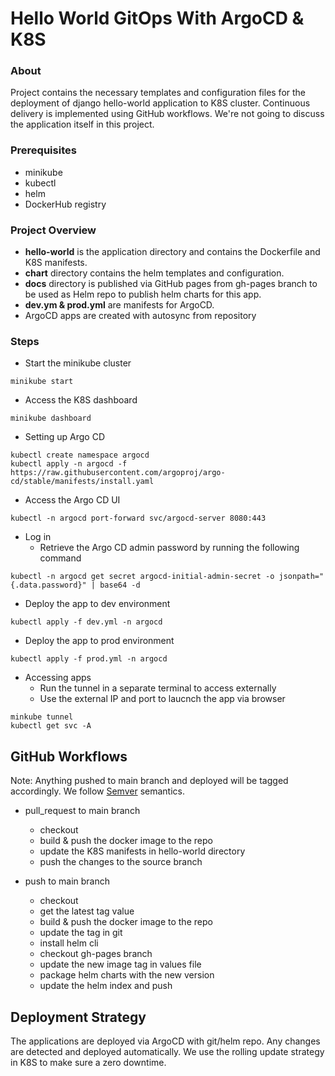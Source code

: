# Hello World GitOps With ArgoCD & K8S

### About
Project contains the necessary templates and configuration files for the deployment of django hello-world application to K8S cluster. 
Continuous delivery is implemented using GitHub workflows. We're not going to discuss
the application itself in this project.

### Prerequisites
- minikube
- kubectl
- helm
- DockerHub registry

### Project Overview
- **hello-world** is the application directory and contains the Dockerfile and K8S manifests.
- **chart** directory contains the helm templates and configuration.
- **docs** directory is published via GitHub pages from gh-pages branch to be
used as Helm repo to publish helm charts for this app.
- **dev.ym & prod.yml** are manifests for ArgoCD.
- ArgoCD apps are created with autosync from repository

### Steps
- Start the minikube cluster
```
minikube start
```

- Access the K8S dashboard
```
minikube dashboard
```

- Setting up Argo CD
```
kubectl create namespace argocd
kubectl apply -n argocd -f https://raw.githubusercontent.com/argoproj/argo-cd/stable/manifests/install.yaml
```

- Access the Argo CD UI
```
kubectl -n argocd port-forward svc/argocd-server 8080:443
```

- Log in
  - Retrieve the Argo CD admin password by running the following command
```
kubectl -n argocd get secret argocd-initial-admin-secret -o jsonpath="{.data.password}" | base64 -d
```

- Deploy the app to dev environment
```
kubectl apply -f dev.yml -n argocd
```

- Deploy the app to prod environment
```
kubectl apply -f prod.yml -n argocd
```

- Accessing apps
  - Run the tunnel in a separate terminal to access externally
  - Use the external IP and port to laucnch the app  via browser
```
minkube tunnel
kubectl get svc -A
```

## GitHub Workflows
Note: Anything pushed to main branch and deployed will be tagged accordingly. We follow [Semver](https://semver.org/) semantics.
- pull_request to main branch 
  - checkout
  - build & push the docker image to the repo
  - update the K8S manifests in hello-world directory
  - push the changes to the source branch

- push to main branch 
  - checkout
  - get the latest tag value
  - build & push the docker image to the repo
  - update the tag in git 
  - install helm cli
  - checkout gh-pages branch
  - update the new image tag in values file
  - package helm charts with the new version
  - update the helm index and push

## Deployment Strategy

The applications are deployed via ArgoCD with git/helm repo. Any changes are detected and deployed automatically.
We use the rolling update strategy in K8S to make sure a zero downtime.